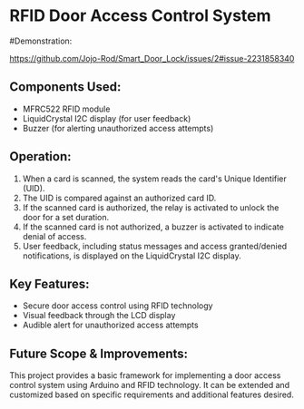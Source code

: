 # RFID Door Access Control System

#Demonstration:

https://github.com/Jojo-Rod/Smart_Door_Lock/issues/2#issue-2231858340

## Components Used:

- MFRC522 RFID module
- LiquidCrystal I2C display (for user feedback)
- Buzzer (for alerting unauthorized access attempts)

## Operation:

1. When a card is scanned, the system reads the card's Unique Identifier (UID).
2. The UID is compared against an authorized card ID.
3. If the scanned card is authorized, the relay is activated to unlock the door for a set duration.
4. If the scanned card is not authorized, a buzzer is activated to indicate denial of access.
5. User feedback, including status messages and access granted/denied notifications, is displayed on the LiquidCrystal I2C display.

## Key Features:

- Secure door access control using RFID technology
- Visual feedback through the LCD display
- Audible alert for unauthorized access attempts

## Future Scope & Improvements:
This project provides a basic framework for implementing a door access control system using Arduino and RFID technology. It can be extended and customized based on specific requirements and additional features desired.
